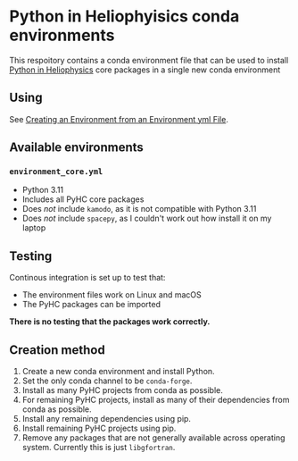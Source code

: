 # Python in Heliophyisics conda environments
This respoitory contains a conda environment file that can be used to install [Python in Heliophysics](https://heliopython.org/) core packages in a single new conda environment

## Using
See [Creating an Environment from an Environment yml File](https://docs.conda.io/projects/conda/en/latest/user-guide/tasks/manage-environments.html#creating-an-environment-from-an-environment-yml-file).

## Available environments
### `environment_core.yml`
- Python 3.11
- Includes all PyHC core packages
- Does *not* include `kamodo`, as it is not compatible with Python 3.11
- Does *not* include `spacepy`, as I couldn't work out how install it on my laptop

## Testing
Continous integration is set up to test that:
- The environment files work on Linux and macOS
- The PyHC packages can be imported

**There is no testing that the packages work correctly.**

## Creation method

1. Create a new conda environment and install Python.
1. Set the only conda channel to be `conda-forge`.
1. Install as many PyHC projects from conda as possible.
1. For remaining PyHC projects, install as many of their dependencies from conda as possible.
1. Install any remaining dependencies using pip.
1. Install remaining PyHC projects using pip.
1. Remove any packages that are not generally available across operating system.
   Currently this is just `libgfortran`.
